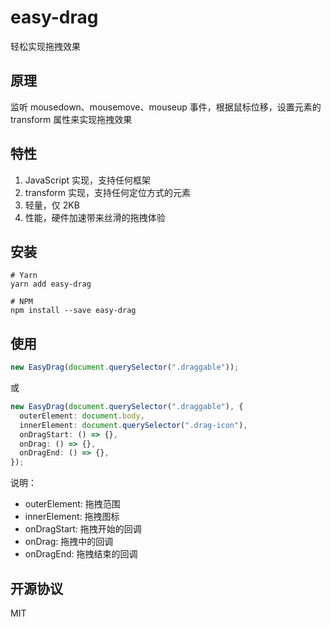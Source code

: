 # easy-drag

轻松实现拖拽效果

## 原理

监听 mousedown、mousemove、mouseup 事件，根据鼠标位移，设置元素的 transform 属性来实现拖拽效果

## 特性

1. JavaScript 实现，支持任何框架
2. transform 实现，支持任何定位方式的元素
3. 轻量，仅 2KB
4. 性能，硬件加速带来丝滑的拖拽体验

## 安装

```
# Yarn
yarn add easy-drag

# NPM
npm install --save easy-drag

```

## 使用

```ts
new EasyDrag(document.querySelector(".draggable"));
```

或

```ts
new EasyDrag(document.querySelector(".draggable"), {
  outerElement: document.body,
  innerElement: document.querySelector(".drag-icon"),
  onDragStart: () => {},
  onDrag: () => {},
  onDragEnd: () => {},
});
```

说明：

- outerElement: 拖拽范围
- innerElement: 拖拽图标
- onDragStart: 拖拽开始的回调
- onDrag: 拖拽中的回调
- onDragEnd: 拖拽结束的回调

## 开源协议

MIT

